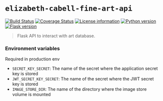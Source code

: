 # `elizabeth-cabell-fine-art-api`
[![Build Status](https://travis-ci.com/cabellwg/elizabeth-cabell-fine-art-api.svg?token=LKSsVQYJaBXGxfgSBjEE&branch=master)](https://travis-ci.com/cabellwg/elizabeth-cabell-fine-art-api)
[![Coverage Status](https://coveralls.io/repos/github/cabellwg/elizabeth-cabell-fine-art-api/badge.svg?branch=master)](https://coveralls.io/github/cabellwg/elizabeth-cabell-fine-art-api?branch=master)
[![License information](https://img.shields.io/badge/license-MIT-lightgrey.svg)](https://github.com/cabellwg/elizabeth-cabell-fine-art-api/blob/master/LICENSE)
[![Python version](https://img.shields.io/badge/python-3.8-blue.svg)](https://www.python.org/)
[![Flask version](https://img.shields.io/badge/flask-1.1.2-777.svg)](https://flask.pocoo.org/)

> Flask API to interact with art database.

### Environment variables

Required in production env

- `SECRET_KEY_SECRET`: The name of the secret where the application secret key is stored
- `JWT_SECRET_KEY_SECRET`: The name of the secret where the JWT secret key is stored
- `IMAGE_STORE_DIR`: The name of the directory where the image store volume is mounted
